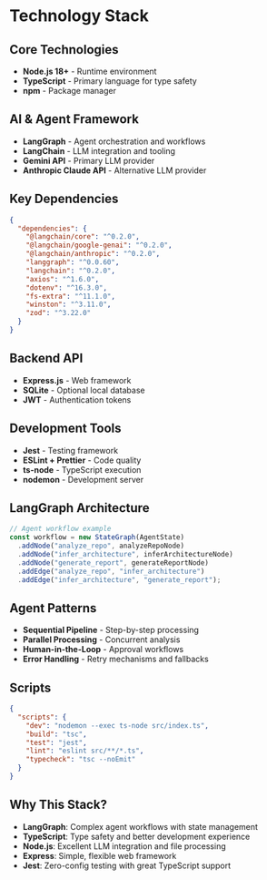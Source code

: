 # Technology Stack

## Core Technologies
- **Node.js 18+** - Runtime environment
- **TypeScript** - Primary language for type safety
- **npm** - Package manager

## AI & Agent Framework
- **LangGraph** - Agent orchestration and workflows
- **LangChain** - LLM integration and tooling
- **Gemini API** - Primary LLM provider
- **Anthropic Claude API** - Alternative LLM provider

## Key Dependencies
```json
{
  "dependencies": {
    "@langchain/core": "^0.2.0",
    "@langchain/google-genai": "^0.2.0",
    "@langchain/anthropic": "^0.2.0",
    "langgraph": "^0.0.60",
    "langchain": "^0.2.0",
    "axios": "^1.6.0",
    "dotenv": "^16.3.0",
    "fs-extra": "^11.1.0",
    "winston": "^3.11.0",
    "zod": "^3.22.0"
  }
}
```


## Backend API
- **Express.js** - Web framework
- **SQLite** - Optional local database
- **JWT** - Authentication tokens

## Development Tools
- **Jest** - Testing framework
- **ESLint + Prettier** - Code quality
- **ts-node** - TypeScript execution
- **nodemon** - Development server

## LangGraph Architecture
```typescript
// Agent workflow example
const workflow = new StateGraph(AgentState)
  .addNode("analyze_repo", analyzeRepoNode)
  .addNode("infer_architecture", inferArchitectureNode)
  .addNode("generate_report", generateReportNode)
  .addEdge("analyze_repo", "infer_architecture")
  .addEdge("infer_architecture", "generate_report");
```

## Agent Patterns
- **Sequential Pipeline** - Step-by-step processing
- **Parallel Processing** - Concurrent analysis
- **Human-in-the-Loop** - Approval workflows
- **Error Handling** - Retry mechanisms and fallbacks

## Scripts
```json
{
  "scripts": {
    "dev": "nodemon --exec ts-node src/index.ts",
    "build": "tsc",
    "test": "jest",
    "lint": "eslint src/**/*.ts",
    "typecheck": "tsc --noEmit"
  }
}
```

## Why This Stack?
- **LangGraph**: Complex agent workflows with state management
- **TypeScript**: Type safety and better development experience
- **Node.js**: Excellent LLM integration and file processing
- **Express**: Simple, flexible web framework
- **Jest**: Zero-config testing with great TypeScript support